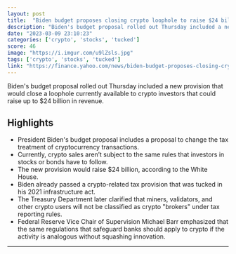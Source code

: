 ```yaml
---
layout: post
title:  "Biden budget proposes closing crypto loophole to raise $24 billion in new revenue"
description: "Biden's budget proposal rolled out Thursday included a new provision that would close a loophole currently available to crypto investors that could raise up to $24 billion in revenue."
date: "2023-03-09 23:10:23"
categories: ['crypto', 'stocks', 'tucked']
score: 46
image: "https://i.imgur.com/u9lZsls.jpg"
tags: ['crypto', 'stocks', 'tucked']
link: "https://finance.yahoo.com/news/biden-budget-proposes-closing-crypto-loophole-to-raise-24-billion-in-new-revenue-182743431.html"
---
```


Biden's budget proposal rolled out Thursday included a new provision that would close a loophole currently available to crypto investors that could raise up to $24 billion in revenue.

## Highlights

- President Biden's budget proposal includes a proposal to change the tax treatment of cryptocurrency transactions.
- Currently, crypto sales aren’t subject to the same rules that investors in stocks or bonds have to follow.
- The new provision would raise $24 billion, according to the White House.
- Biden already passed a crypto-related tax provision that was tucked in his 2021 infrastructure act.
- The Treasury Department later clarified that miners, validators, and other crypto users will not be classified as crypto "brokers" under tax reporting rules.
- Federal Reserve Vice Chair of Supervision Michael Barr emphasized that the same regulations that safeguard banks should apply to crypto if the activity is analogous without squashing innovation.

---
